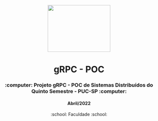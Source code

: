 <p align="center">
  <img src=https://blog.postman.com/wp-content/uploads/2023/11/What-is-gRPC_.jpg" width="200" height="150">
</p>

<h1 align="center">gRPC - POC</h1>

<h3 align="center">:computer: Projeto gRPC - POC de Sistemas Distribuídos do Quinto Semestre - PUC-SP :computer: </h3>
<h4 align="center">Abril/2022</h4>
<p align='center'> :school: Faculdade :school: </p>
 
  </br>
